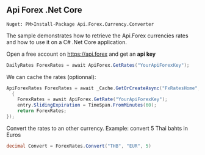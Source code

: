 Api Forex .Net Core
-
~~~
Nuget: PM>Install-Package Api.Forex.Currency.Converter
~~~
The sample demonstrates how to retrieve the Api.Forex currencies rates and how to use it on a C# .Net Core application.

Open a free account on https://api.forex and get an **api key**

~~~csharp
DailyRates ForexRates = await ApiForex.GetRates("YourApiForexKey");
~~~

We can cache the rates (optionnal): 

~~~csharp
ApiForexRates ForexRates = await _Cache.GetOrCreateAsync("FxRatesHome", async entry =>
  {
    ForexRates = await ApiForex.GetRate("YourApiForexKey");
    entry.SlidingExpiration = TimeSpan.FromMinutes(60);
    return ForexRates;
});
~~~

Convert the rates to an other currency.
Example: convert 5 Thai bahts in Euros

~~~csharp
decimal Convert = ForexRates.Convert("THB", "EUR", 5)
~~~
